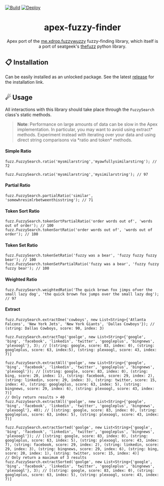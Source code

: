 [![Build](https://github.com/jonathanmorris180/apex-fuzzy-finder/actions/workflows/build.yaml/badge.svg)](https://github.com/jonathanmorris180/apex-fuzzy-finder/actions/workflows/build.yaml)
[![Deploy](https://raw.githubusercontent.com/afawcett/githubsfdeploy/master/deploy.png)](https://login.salesforce.com/packaging/installPackage.apexp?p0=04tak0000005FRRAA2)

<p align="center">
  <h1 align="center">apex-fuzzy-finder</h2>
</p>

<div align="center">
    Apex port of the <a href="https://github.com/xdrop/fuzzywuzzy">me.xdrop.fuzzywuzzy</a> fuzzy-finding library, which itself is a port of seatgeek's <a href="https://github.com/seatgeek/thefuzz">thefuzz</a> python library.
</div>

## 📋 Installation

Can be easily installed as an unlocked package. See the latest [release](https://github.com/jonathanmorris180/apex-fuzzy-finder/releases) for the installation link.

## ☄ Usage

All interactions with this library should take place through the `FuzzySearch` class's static methods.

> **Note**: Performance on large amounts of data can be slow in the Apex implementation. In particular, you may want to avoid using extract\* methods. Experiment instead with iterating over your data and using direct string comparisons via \*ratio and token\* methods.

#### Simple Ratio

```apex
fuzz.FuzzySearch.ratio('mysmilarstring','myawfullysimilarstirng'); // 72

fuzz.FuzzySearch.ratio('mysmilarstring','mysimilarstring'); // 97
```

#### Partial Ratio

```apex
fuzz.FuzzySearch.partialRatio('similar', 'somewhresimlrbetweenthisstring'); // 71
```

#### Token Sort Ratio

```apex
fuzz.FuzzySearch.tokenSortPartialRatio('order words out of', 'words out of order'); // 100
fuzz.FuzzySearch.tokenSortRatio('order words out of', 'words out of order'); // 100
```

#### Token Set Ratio

```apex
fuzz.FuzzySearch.tokenSetRatio('fuzzy was a bear', 'fuzzy fuzzy fuzzy bear'); // 100
fuzz.FuzzySearch.tokenSetPartialRatio('fuzzy was a bear', 'fuzzy fuzzy fuzzy bear'); // 100
```

#### Weighted Ratio

```apex
fuzz.FuzzySearch.weightedRatio('The quick brown fox jimps ofver the small lazy dog', 'the quick brown fox jumps over the small lazy dog'); // 97
```

#### Extract

```apex
fuzz.FuzzySearch.extractOne('cowboys', new List<String>{'Atlanta Falcons', 'New York Jets', 'New York Giants', 'Dallas Cowboys'}); // (string: Dallas Cowboys, score: 90, index: 3)
```

```apex
fuzz.FuzzySearch.extractTop('goolge', new List<String>{'google', 'bing', 'facebook', 'linkedin', 'twitter', 'googleplus', 'bingnews', 'plexoogl'}, 3); // [(string: google, score: 83, index: 0), (string: googleplus, score: 63, index:5), (string: plexoogl, score: 43, index: 7)]
```

```apex
fuzz.FuzzySearch.extractAll('goolge', new List<String>{'google', 'bing', 'facebook', 'linkedin', 'twitter', 'googleplus', 'bingnews', 'plexoogl'}); // [(string: google, score: 83, index: 0), (string: bing, score: 20, index: 1), (string: facebook, score: 29, index: 2), (string: linkedin, score: 29, index: 3), (string: twitter, score: 15, index: 4), (string: googleplus, score: 63, index: 5), (string: bingnews, score: 29, index: 6), (string: plexoogl, score: 43, index: 7)]
// Only return results > 40
fuzz.FuzzySearch.extractAll('goolge', new List<String>{'google', 'bing', 'facebook', 'linkedin', 'twitter', 'googleplus', 'bingnews', 'plexoogl'}, 40); // [(string: google, score: 83, index: 0), (string: googleplus, score: 63, index: 5), (string: plexoogl, score: 43, index: 7)]
```

```apex
fuzz.FuzzySearch.extractSorted('goolge', new List<String>{'google', 'bing', 'facebook', 'linkedin', 'twitter', 'googleplus', 'bingnews', 'plexoogl'}); // [(string: google, score: 83, index: 0), (string: googleplus, score: 63, index: 5), (string: plexoogl, score: 43, index: 7), (string: facebook, score: 29, index: 2), (string: linkedin, score: 29, index: 3), (string: bingnews, score: 29, index: 6), (string: bing, score: 20, index: 1), (string: twitter, score: 15, index: 4)]
// Only return a maximum of 3 results
fuzz.FuzzySearch.extractSorted('goolge', new List<String>{'google', 'bing', 'facebook', 'linkedin', 'twitter', 'googleplus', 'bingnews', 'plexoogl'}, 3); // [(string: google, score: 83, index: 0), (string: googleplus, score: 63, index: 5), (string: plexoogl, score: 43, index: 7)]
```
